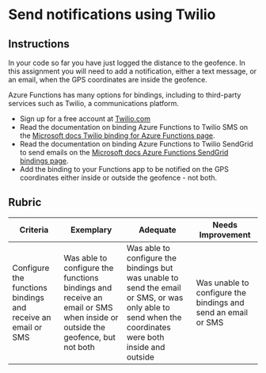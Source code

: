 # Send notifications using Twilio

## Instructions

In your code so far you have just logged the distance to the geofence. In this assignment you will need to add a notification, either a text message, or an email, when the GPS coordinates are inside the geofence.

Azure Functions has many options for bindings, including to third-party services such as Twilio, a communications platform.

* Sign up for a free account at [Twilio.com](https://www.twilio.com)
* Read the documentation on binding Azure Functions to Twilio SMS on the [Microsoft docs Twilio binding for Azure Functions page](https://docs.microsoft.com/azure/azure-functions/functions-bindings-twilio?tabs=python&WT.mc_id=academic-17441-jabenn).
* Read the documentation on binding Azure Functions to Twilio SendGrid to send emails on the [Microsoft docs Azure Functions SendGrid bindings page](https://docs.microsoft.com/azure/azure-functions/functions-bindings-sendgrid?tabs=python&WT.mc_id=academic-17441-jabenn).
* Add the binding to your Functions app to be notified on the GPS coordinates either inside or outside the geofence - not both.

## Rubric

| Criteria | Exemplary | Adequate | Needs Improvement |
| -------- | --------- | -------- | ----------------- |
| Configure the functions bindings and receive an email or SMS | Was able to configure the functions bindings and receive an email or SMS when inside or outside the geofence, but not both | Was able to configure the bindings but was unable to send the email or SMS, or was only able to send when the coordinates were both inside and outside | Was unable to configure the bindings and send an email or SMS |

